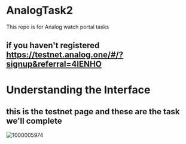 # AnalogTask2
This repo is for Analog watch portal tasks

## if you haven't registered https://testnet.analog.one/#/?signup&referral=4IENHO
# Understanding the Interface 
## this is the testnet page and these are the task we'll complete
![1000005974](https://github.com/user-attachments/assets/747b3fb5-a3d9-4bc6-860c-948e87ae0ac3)

